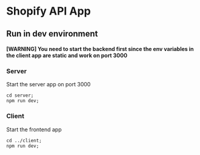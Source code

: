 # Shopify API App

## Run in dev environment
#### [WARNING] You need to start the backend first since the env variables in the client app are static and work on port 3000
### Server
Start the server app on port 3000
```
cd server;
npm run dev;
```

### Client
Start the frontend app
```
cd ../client;
npm run dev;
```
